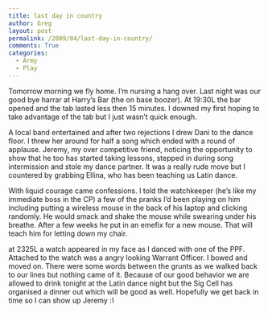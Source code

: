 ```yaml
---
title: last day in country
author: Greg
layout: post
permalink: /2009/04/last-day-in-country/
comments: True
categories:
  - Army
  - Play
---
```

Tomorrow morning we fly home. I&#8217;m nursing a hang over. Last night was our good bye harrar at Harry&#8217;s Bar (the on base boozer). At 19:30L the bar opened and the tab lasted less then 15 minutes. I downed my first hoping to take advantage of the tab but I just wasn&#8217;t quick enough.

A local band entertained and after two rejections I drew Dani to the dance floor. I threw her around for half a song which ended with a round of applause. Jeremy, my over competitive friend, noticing the opportunity to show that he too has started taking lessons, stepped in during song intermission and stole my dance partner. It was a really rude move but I countered by grabbing Ellina, who has been teaching us Latin dance.

With liquid courage came confessions. I told the watchkeeper (he&#8217;s like my immediate boss in the CP) a few of the pranks I&#8217;d been playing on him including putting a wireless mouse in the back of his laptop and clicking randomly. He would smack and shake the mouse while swearing under his breathe. After a few weeks he put in an emefix for a new mouse. That will teach him for letting down my chair.

at 2325L a watch appeared in my face as I danced with one of the PPF. Attached to the watch was a angry looking Warrant Officer. I bowed and moved on. There were some words between the grunts as we walked back to our lines but nothing came of it. Because of our good behavior we are allowed to drink tonight at the Latin dance night but the Sig Cell has organised a dinner out which will be good as well. Hopefully we get back in time so I can show up Jeremy <img src="http://gregology.net/wp-includes/images/smilies/simple-smile.png" alt=":)" class="wp-smiley" style="height: 1em; max-height: 1em;" />